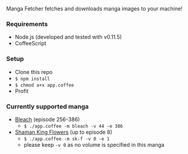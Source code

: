 Manga Fetcher fetches and downloads manga images to your machine!

### Requirements

- Node.js (developed and tested with v0.11.5)
- CoffeeScript

### Setup
- Clone this repo
- `$ npm install`
- `$ chmod a+x app.coffee`
- Profit

### Currently supported manga
- [Bleach](http://mangafox.me/manga/bleach/) (episode 256-386)
  - `$ ./app.coffee -m bleach -v 44 -e 386`
- [Shaman King Flowers](http://www.mangahere.com/manga/shaman_king_flowers/) (up to episode 8)
  - `$ ./app.coffee -m sk-f -v 0 -e 1`
  - please keep `-v 0` as no volume is specified in this manga
